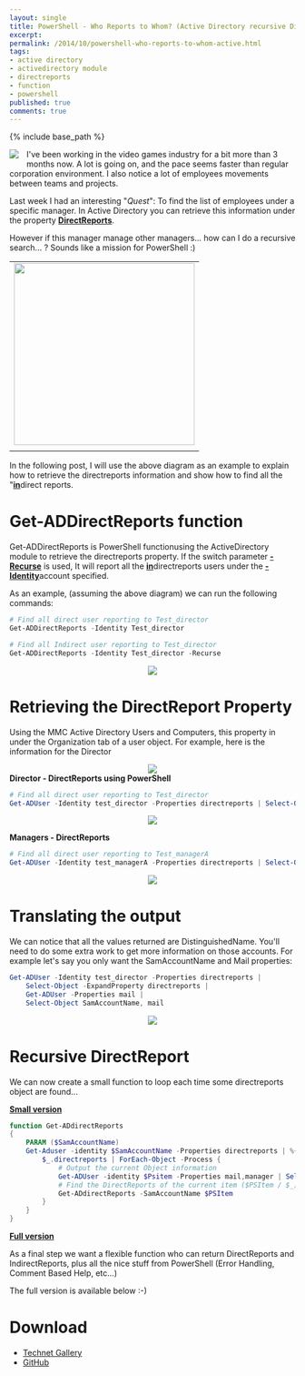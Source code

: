 ```yaml
---
layout: single
title: PowerShell - Who Reports to Whom? (Active Directory recursive DirectReports)
excerpt: 
permalink: /2014/10/powershell-who-reports-to-whom-active.html
tags: 
- active directory
- activedirectory module
- directreports
- function
- powershell
published: true
comments: true
---
```

{% include base_path %}
 
<a href="{{ site.url }}/images/2014/20141005_PowerShell_-_Who_Reports_to_Whom_(Active_Directory_recursive_DirectReports)/Site_Map__1366356344__-96x96.png" imageanchor="1" style="clear: left; float: left; margin-bottom: 1em; margin-right: 1em;"><img border="0" src="{{ site.url }}/images/2014/20141005_PowerShell_-_Who_Reports_to_Whom_(Active_Directory_recursive_DirectReports)/Site_Map__1366356344__-96x96.png" /></a>I've been working in the video games industry for a bit more than 3 months now. A lot is going on, and the pace seems faster than regular corporation environment. I also notice a lot of employees movements between teams and projects.

Last week I had an interesting "<i>Quest</i>": To find the list of employees under a specific manager. In Active Directory you can retrieve this information under the property <b><u>DirectReports</u></b>.

However if this manager manage other managers... how can I do a recursive search... ?
Sounds like a mission for PowerShell :)

<table align="center" cellpadding="0" cellspacing="0" class="tr-caption-container" style="margin-left: auto; margin-right: auto; text-align: center;"><tbody><tr><td style="text-align: center;"><a href="{{ site.url }}/images/2014/20141005_PowerShell_-_Who_Reports_to_Whom_(Active_Directory_recursive_DirectReports)/2014-10-04_21-55-36__527074596__-340x342.png" imageanchor="1" style="margin-left: auto; margin-right: auto;"><img border="0" src="{{ site.url }}/images/2014/20141005_PowerShell_-_Who_Reports_to_Whom_(Active_Directory_recursive_DirectReports)/2014-10-04_21-55-36__527074596__-340x342.png" height="320" width="318" /></a></td></tr><tr><td class="tr-caption" style="text-align: center;">
</td></tr></tbody></table>
In the following post, I will use the above diagram as an example to explain how to retrieve the directreports information and show how to find all the "<b><u>in</u></b>direct reports.

# Get-ADDirectReports function

Get-ADDirectReports is PowerShell functionusing the ActiveDirectory module to retrieve the directreports property. If the switch parameter <u><b>-Recurse</b></u> is used, It will report all the <b><u>in</u></b>directreports users under the <u><b>-Identity</b></u>account specified.

As an example, (assuming the above diagram) we can run the following commands:

```powershell
# Find all direct user reporting to Test_director
Get-ADDirectReports -Identity Test_director

# Find all Indirect user reporting to Test_director
Get-ADDirectReports -Identity Test_director -Recurse
```

<div class="separator" style="clear: both; text-align: center;"><a href="{{ site.url }}/images/2014/20141005_PowerShell_-_Who_Reports_to_Whom_(Active_Directory_recursive_DirectReports)/Get-ADDirectReport__1896028255__-692x454.png" imageanchor="1" style="margin-left: 1em; margin-right: 1em;"><img border="0" src="{{ site.url }}/images/2014/20141005_PowerShell_-_Who_Reports_to_Whom_(Active_Directory_recursive_DirectReports)/Get-ADDirectReport__1896028255__-692x454.png" /></a></div>

# Retrieving the DirectReport Property

Using the MMC Active Directory Users and Computers, this property in under the Organization tab of a user object. For example, here is the information for the Director

<div class="separator" style="clear: both; text-align: center;"><a href="{{ site.url }}/images/2014/20141005_PowerShell_-_Who_Reports_to_Whom_(Active_Directory_recursive_DirectReports)/directreports_property_mmc__102966376__-432x531.png" imageanchor="1" style="margin-left: 1em; margin-right: 1em;"><img border="0" src="{{ site.url }}/images/2014/20141005_PowerShell_-_Who_Reports_to_Whom_(Active_Directory_recursive_DirectReports)/directreports_property_mmc__102966376__-432x531.png" /></a></div><div class="separator" style="clear: both; text-align: center;">
</div><div class="separator" style="clear: both; text-align: center;">
</div><b>Director - DirectReports using PowerShell</b>

```powershell
# Find all direct user reporting to Test_director
Get-ADUser -Identity test_director -Properties directreports | Select-Object -ExpandProperty DirectReports
```

<div class="separator" style="clear: both; text-align: center;"><a href="{{ site.url }}/images/2014/20141005_PowerShell_-_Who_Reports_to_Whom_(Active_Directory_recursive_DirectReports)/Director_directreports_powershell_02__1496667751__-692x166.png" imageanchor="1" style="margin-left: 1em; margin-right: 1em;"><img border="0" src="{{ site.url }}/images/2014/20141005_PowerShell_-_Who_Reports_to_Whom_(Active_Directory_recursive_DirectReports)/Director_directreports_powershell_02__1496667751__-692x166.png" /></a></div>

**Managers - DirectReports**

```powershell
# Find all direct user reporting to Test_managerA
Get-ADUser -Identity test_managerA -Properties directreports | Select-Object -ExpandProperty DirectReports
```

<div class="separator" style="clear: both; text-align: center;"><a href="{{ site.url }}/images/2014/20141005_PowerShell_-_Who_Reports_to_Whom_(Active_Directory_recursive_DirectReports)/ManagerA_ManagerB_directreports_powershell_02__454327956__-692x454.png" imageanchor="1" style="margin-left: 1em; margin-right: 1em; text-align: center;"><img border="0" src="{{ site.url }}/images/2014/20141005_PowerShell_-_Who_Reports_to_Whom_(Active_Directory_recursive_DirectReports)/ManagerA_ManagerB_directreports_powershell_02__454327956__-692x454.png" /></a></div>

# Translating the output

We can notice that all the values returned are DistinguishedName. You'll need to do some extra work to get more information on those accounts. For example let's say you only want the SamAccountName and Mail properties:

```powershell
Get-ADUser -Identity test_director -Properties directreports |
    Select-Object -ExpandProperty directreports |
    Get-ADUser -Properties mail |
    Select-Object SamAccountName, mail
```

<div class="separator" style="clear: both; text-align: center;"><a href="{{ site.url }}/images/2014/20141005_PowerShell_-_Who_Reports_to_Whom_(Active_Directory_recursive_DirectReports)/Director_directreports_powershell_SamAccountName_mail__1578705780__-692x220.png" imageanchor="1" style="margin-left: 1em; margin-right: 1em;"><img border="0" src="{{ site.url }}/images/2014/20141005_PowerShell_-_Who_Reports_to_Whom_(Active_Directory_recursive_DirectReports)/Director_directreports_powershell_SamAccountName_mail__1578705780__-692x220.png" /></a></div>


# Recursive DirectReport

We can now create a small function to loop each time some directreports object are found...

<b><u>Small version</u></b>

```powershell
function Get-ADdirectReports
{
    PARAM ($SamAccountName)
    Get-Aduser -identity $SamAccountName -Properties directreports | %{
        $_.directreports | ForEach-Object -Process {
            # Output the current Object information
            Get-ADUser -identity $Psitem -Properties mail,manager | Select-Object -Property Name, SamAccountName, Mail, @{ L = "Manager"; E = { (Get-Aduser -iden $psitem.manager).samaccountname } }
            # Find the DirectReports of the current item ($PSItem / $_)
            Get-ADdirectReports -SamAccountName $PSItem
        }
    }
}
```

<b><u>Full version</u></b>

As a final step we want a flexible function who can return DirectReports and IndirectReports, plus all the nice stuff from PowerShell (Error Handling, Comment Based Help, etc...)

The full version is available below :-)

# Download

* <a href="http://gallery.technet.microsoft.com/Get-ADDirectReport-962616c6" target="_blank">Technet Gallery</a>
* <a href="https://github.com/lazywinadmin/PowerShell/tree/master/AD-USER-Get-ADDirectReport" target="_blank">GitHub</a>

